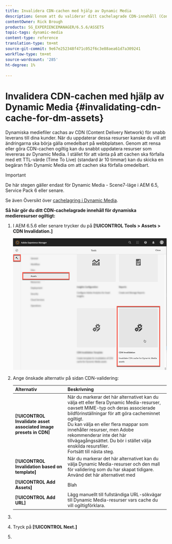 ```yaml
---
title: Invalidera CDN-cachen med hjälp av Dynamic Media
description: Genom att du validerar ditt cachelagrade CDN-innehåll (Content Delivery Network) kan du snabbt uppdatera resurser som levereras av Dynamic Media, i stället för att vänta på att cachen ska förfalla.
contentOwner: Rick Brough
products: SG_EXPERIENCEMANAGER/6.5.6/ASSETS
topic-tags: dynamic-media
content-type: reference
translation-type: tm+mt
source-git-commit: 9e67e252348f471c052f6c3e88aea61d7a309241
workflow-type: tm+mt
source-wordcount: '285'
ht-degree: 1%

---
```



# Invalidera CDN-cachen med hjälp av Dynamic Media {#invalidating-cdn-cache-for-dm-assets}

Dynamiska mediefiler cachas av CDN (Content Delivery Network) för snabb leverans till dina kunder. När du uppdaterar dessa resurser kanske du vill att ändringarna ska börja gälla omedelbart på webbplatsen. Genom att rensa eller göra CDN-cachen ogiltig kan du snabbt uppdatera resurser som levereras av Dynamic Media. I stället för att vänta på att cachen ska förfalla med ett TTL-värde (Time To Live) (standard är 10 timmar) kan du skicka en begäran från Dynamic Media om att cachen ska förfalla omedelbart.

>[!IMPORTANT]
>
>De här stegen gäller endast för Dynamic Media - Scene7-läge i AEM 6.5, Service Pack 6 eller senare. <!-- If you are using Dynamic Media in AEM 6.5, Service Pack 5 or earlier [use the steps found here](/help/assets/invalidate-cdn-cache-dm-classic.md). -->

Se även Översikt över [cachelagring i Dynamic Media](https://helpx.adobe.com/experience-manager/scene7/kb/base/caching-questions/scene7-caching-overview.html).

**Så här gör du ditt CDN-cachelagrade innehåll för dynamiska medieresurser ogiltigt:**

1. I AEM 6.5.6 eller senare trycker du på **[!UICONTROL Tools > Assets > CDN Invalidation.]**

   ![CDN-valideringsfunktion](/help/assets/assets-dm/cdn-invalidation-path.png)

1. Ange önskade alternativ på sidan CDN-validering:

   | Alternativ | Beskrivning |
   | --- | --- |
   | **[!UICONTROL Invalidate asset associated image presets in CDN]** | När du markerar det här alternativet kan du välja ett eller flera Dynamic Media-resurser, oavsett MIME-typ och deras associerade bildförinställningar för att göra cacheminnet ogiltigt.<br>Du kan välja en eller flera mappar som innehåller resurser, men Adobe rekommenderar inte det här tillvägagångssättet. Du bör i stället välja enskilda resursfiler.<br>Fortsätt till nästa steg. |
   | **[!UICONTROL Invalidation based on template]** | När du markerar det här alternativet kan du välja Dynamic Media-resurser och den mall för validering som du har skapat tidigare. Använd det här alternativet med |
   | **[!UICONTROL Add Assets]** | Blah |
   | **[!UICONTROL Add URL]** | Lägg manuellt till fullständiga URL-sökvägar till Dynamic Media-resurser vars cache du vill ogiltigförklara. |

1. 
1. Tryck på **[!UICONTROL Next.]**
1. 
